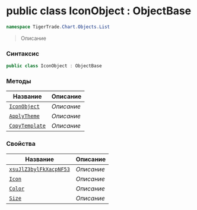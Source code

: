 
# public class IconObject : ObjectBase
```csharp
namespace TigerTrade.Chart.Objects.List
```



> Описание

### Синтаксис
```csharp
public class IconObject : ObjectBase
```


### Методы
| Название | Описание |
| --- | --- |
| [`IconObject`](./IconObject.cs/Методы/IconObject.md) | *Описание* |
| [`ApplyTheme`](./IconObject.cs/Методы/ApplyTheme.md) | *Описание* |
| [`CopyTemplate`](./IconObject.cs/Методы/CopyTemplate.md) | *Описание* |

### Свойства
| Название | Описание |
| --- | --- |
| [`xsuJlZ3bylFkXacpNF53`](./IconObject.cs/Свойства/xsuJlZ3bylFkXacpNF53.md) | *Описание* |
| [`Icon`](./IconObject.cs/Свойства/Icon.md) | *Описание* |
| [`Color`](./IconObject.cs/Свойства/Color.md) | *Описание* |
| [`Size`](./IconObject.cs/Свойства/Size.md) | *Описание* |



